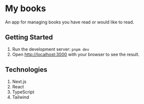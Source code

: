 # My books

An app for managing books you have read or would like to read.

## Getting Started

1. Run the development server: `pnpm dev`
2. Open [http://localhost:3000](http://localhost:3000) with your browser to see the result.

## Technologies

1. Next.js
2. React
3. TypeScript
4. Tailwind
